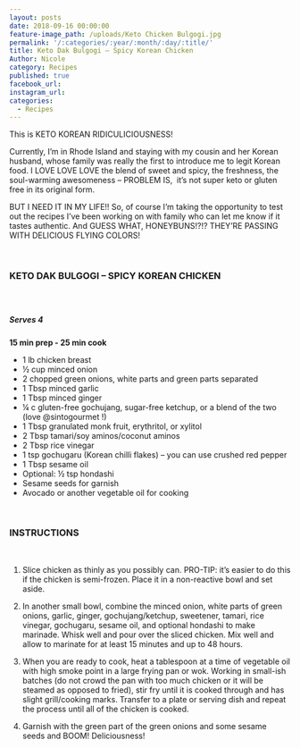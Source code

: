 ```yaml
---
layout: posts
date: 2018-09-16 00:00:00
feature-image_path: /uploads/Keto Chicken Bulgogi.jpg
permalink: '/:categories/:year/:month/:day/:title/'
title: Keto Dak Bulgogi – Spicy Korean Chicken
Author: Nicole
category: Recipes
published: true
facebook_url:
instagram_url:
categories:
  - Recipes
---
```


This is KETO KOREAN RIDICULICIOUSNESS!

Currently, I’m in Rhode Island and staying with my cousin and her Korean husband, whose family was really the first to introduce me to legit Korean food. I LOVE LOVE LOVE the blend of sweet and spicy, the freshness, the soul-warming awesomeness – PROBLEM IS,  it’s not super keto or gluten free in its original form.

BUT I NEED IT IN MY LIFE!! So, of course I’m taking the opportunity to test out the recipes I’ve been working on with family who can let me know if it tastes authentic. And GUESS WHAT, HONEYBUNS!?!? THEY’RE PASSING WITH DELICIOUS FLYING COLORS!

 

### KETO DAK BULGOGI – SPICY KOREAN CHICKEN

#####  

##### Serves 4

**15 min prep - 25 min cook**

* 1 lb chicken breast
* ½ cup minced onion
* 2 chopped green onions, white parts and green parts separated
* 1 Tbsp minced garlic
* 1 Tbsp minced ginger
* ¼ c gluten-free gochujang, sugar-free ketchup, or a blend of the two (love @sintogourmet !)
* 1 Tbsp granulated monk fruit, erythritol, or xylitol
* 2 Tbsp tamari/soy aminos/coconut aminos
* 2 Tbsp rice vinegar
* 1 tsp gochugaru (Korean chilli flakes) – you can use crushed red pepper
* 1 Tbsp sesame oil
* Optional: ½ tsp hondashi
* Sesame seeds for garnish
* Avocado or another vegetable oil for cooking

 

### INSTRUCTIONS

 

1. Slice chicken as thinly as you possibly can. PRO-TIP: it’s easier to do this if the chicken is semi-frozen. Place it in a non-reactive bowl and set aside.

2. In another small bowl, combine the minced onion, white parts of green onions, garlic, ginger, gochujang/ketchup, sweetener, tamari, rice vinegar, gochugaru, sesame oil, and optional hondashi to make marinade. Whisk well and pour over the sliced chicken. Mix well and allow to marinate for at least 15 minutes and up to 48 hours.

3. When you are ready to cook, heat a tablespoon at a time of vegetable oil with high smoke point in a large frying pan or wok. Working in small-ish batches (do not crowd the pan with too much chicken or it will be steamed as opposed to fried), stir fry until it is cooked through and has slight grill/cooking marks. Transfer to a plate or serving dish and repeat the process until all of the chicken is cooked.

4. Garnish with the green part of the green onions and some sesame seeds and BOOM! Deliciousness!